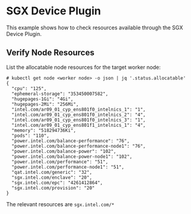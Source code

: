 # SGX Device Plugin
This example shows how to check resources available through the SGX Device Plugin.

## Verify Node Resources
List the allocatable node resources for the target worker node:
```
# kubectl get node <worker node> -o json | jq '.status.allocatable'
{
  "cpu": "125",
  "ephemeral-storage": "353450007582",
  "hugepages-1Gi": "4Gi",
  "hugepages-2Mi": "256Mi",
  "intel.com/ar09_01_cyp_ens801f0_intelnics_1": "1",
  "intel.com/ar09_01_cyp_ens801f0_intelnics_2": "4",
  "intel.com/ar09_01_cyp_ens801f0_intelnics_3": "1",
  "intel.com/ar09_01_cyp_ens801f1_intelnics_1": "4",
  "memory": "518294736Ki",
  "pods": "110",
  "power.intel.com/balance-performance": "76",
  "power.intel.com/balance-performance-node1": "76",
  "power.intel.com/balance-power": "102",
  "power.intel.com/balance-power-node1": "102",
  "power.intel.com/performance": "51",
  "power.intel.com/performance-node1": "51",
  "qat.intel.com/generic": "32",
  "sgx.intel.com/enclave": "20",
  "sgx.intel.com/epc": "4261412864",
  "sgx.intel.com/provision": "20"
}
```
The relevant resources are `sgx.intel.com/*`
